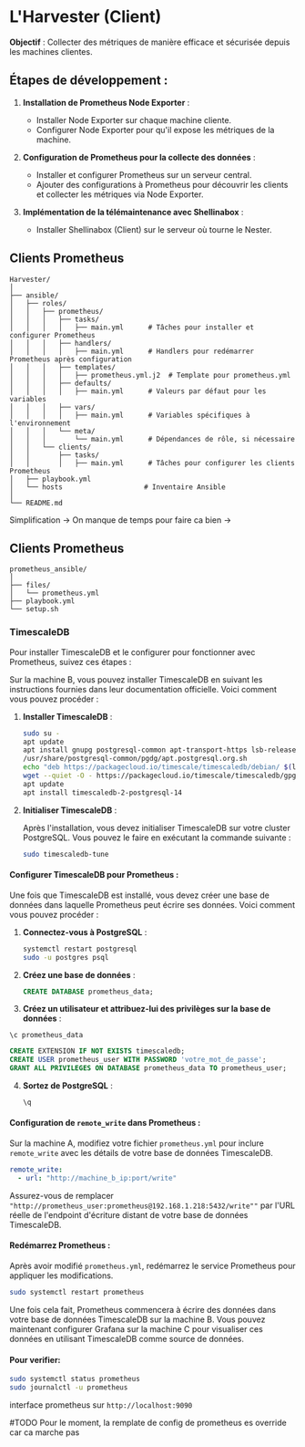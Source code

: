 # L'Harvester (Client)

**Objectif** : Collecter des métriques de manière efficace et sécurisée depuis les machines clientes.

## Étapes de développement :

1. **Installation de Prometheus Node Exporter** :
   - Installer Node Exporter sur chaque machine cliente.
   - Configurer Node Exporter pour qu'il expose les métriques de la machine.

2. **Configuration de Prometheus pour la collecte des données** :
   - Installer et configurer Prometheus sur un serveur central.
   - Ajouter des configurations à Prometheus pour découvrir les clients et collecter les métriques via Node Exporter.

3. **Implémentation de la télémaintenance avec Shellinabox** :
   - Installer Shellinabox (Client) sur le serveur où tourne le Nester.

## Clients Prometheus
```
Harvester/
│
├── ansible/
│   ├── roles/
│   │   ├── prometheus/
│   │   │   ├── tasks/
│   │   │   │   ├── main.yml      # Tâches pour installer et configurer Prometheus
│   │   │   ├── handlers/
│   │   │   │   ├── main.yml      # Handlers pour redémarrer Prometheus après configuration
│   │   │   ├── templates/
│   │   │   │   ├── prometheus.yml.j2  # Template pour prometheus.yml
│   │   │   ├── defaults/
│   │   │   │   ├── main.yml      # Valeurs par défaut pour les variables
│   │   │   ├── vars/
│   │   │   │   ├── main.yml      # Variables spécifiques à l'environnement
│   │   │   └── meta/
│   │   │       └── main.yml      # Dépendances de rôle, si nécessaire
│   │   └── clients/
│   │       ├── tasks/
│   │       │   ├── main.yml      # Tâches pour configurer les clients Prometheus
│   ├── playbook.yml
│   └── hosts                    # Inventaire Ansible
│
└── README.md
```
Simplification -> On manque de temps pour faire ca bien ->
## Clients Prometheus
```
prometheus_ansible/
│
├── files/
│   └── prometheus.yml
├── playbook.yml
└── setup.sh
```

### TimescaleDB
Pour installer TimescaleDB et le configurer pour fonctionner avec Prometheus, suivez ces étapes :

Sur la machine B, vous pouvez installer TimescaleDB en suivant les instructions fournies dans leur documentation officielle. Voici comment vous pouvez procéder :

1. **Installer TimescaleDB** :

   ```bash
   sudo su - 
   apt update
   apt install gnupg postgresql-common apt-transport-https lsb-release wget
   /usr/share/postgresql-common/pgdg/apt.postgresql.org.sh
   echo "deb https://packagecloud.io/timescale/timescaledb/debian/ $(lsb_release -c -s) main" | sudo tee /etc/apt/sources.list.d/timescaledb.list
   wget --quiet -O - https://packagecloud.io/timescale/timescaledb/gpgkey | sudo apt-key add -
   apt update
   apt install timescaledb-2-postgresql-14
   ```

2. **Initialiser TimescaleDB** :

   Après l'installation, vous devez initialiser TimescaleDB sur votre cluster PostgreSQL. Vous pouvez le faire en exécutant la commande suivante :

   ```bash
   sudo timescaledb-tune
   ```

#### Configurer TimescaleDB pour Prometheus :

Une fois que TimescaleDB est installé, vous devez créer une base de données dans laquelle Prometheus peut écrire ses données. Voici comment vous pouvez procéder :

1. **Connectez-vous à PostgreSQL** :

   ```bash
   systemctl restart postgresql
   sudo -u postgres psql
   ```

2. **Créez une base de données** :

   ```sql
   CREATE DATABASE prometheus_data;
   ```

3. **Créez un utilisateur et attribuez-lui des privilèges sur la base de données** :

  ```psql
  \c prometheus_data
  ```

   ```sql
   CREATE EXTENSION IF NOT EXISTS timescaledb;
   CREATE USER prometheus_user WITH PASSWORD 'votre_mot_de_passe';
   GRANT ALL PRIVILEGES ON DATABASE prometheus_data TO prometheus_user;
   ```

4. **Sortez de PostgreSQL** :

   ```sql
   \q
   ```

#### Configuration de `remote_write` dans Prometheus :

Sur la machine A, modifiez votre fichier `prometheus.yml` pour inclure `remote_write` avec les détails de votre base de données TimescaleDB.

```yaml
remote_write:
  - url: "http://machine_b_ip:port/write"
```

Assurez-vous de remplacer `"http://prometheus_user:prometheus@192.168.1.218:5432/write""` par l'URL réelle de l'endpoint d'écriture distant de votre base de données TimescaleDB.

#### Redémarrez Prometheus :

Après avoir modifié `prometheus.yml`, redémarrez le service Prometheus pour appliquer les modifications.

```bash
sudo systemctl restart prometheus
```

Une fois cela fait, Prometheus commencera à écrire des données dans votre base de données TimescaleDB sur la machine B. Vous pouvez maintenant configurer Grafana sur la machine C pour visualiser ces données en utilisant TimescaleDB comme source de données.

#### Pour verifier:
```bash
sudo systemctl status prometheus
sudo journalctl -u prometheus
```
interface prometheus sur `http://localhost:9090`

#TODO
Pour le moment, la remplate de config de prometheus es override car ca marche pas
